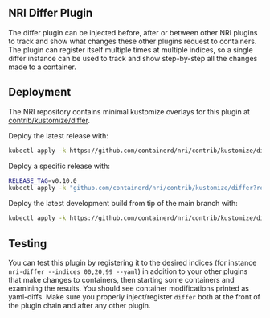 ## NRI Differ Plugin

The differ plugin can be injected before, after or between other NRI plugins
to track and show what changes these other plugins request to containers.
The plugin can register itself multiple times at multiple indices, so a single
differ instance can be used to track and show step-by-step all the changes
made to a container.

## Deployment

The NRI repository contains minimal kustomize overlays for this plugin at
[contrib/kustomize/differ](../../contrib/kustomize/differ).

Deploy the latest release with:

```bash
kubectl apply -k https://github.com/containerd/nri/contrib/kustomize/differ
```

Deploy a specific release with:

```bash
RELEASE_TAG=v0.10.0
kubectl apply -k "github.com/containerd/nri/contrib/kustomize/differ?ref=${RELEASE_TAG}"
```

Deploy the latest development build from tip of the main branch with:

```bash
kubectl apply -k https://github.com/containerd/nri/contrib/kustomize/differ/unstable
```

## Testing

You can test this plugin by registering it to the desired indices (for
instance `nri-differ --indices 00,20,99 --yaml`) in addition to your other
plugins that make changes to containers, then starting some containers
and examining the results. You should see container modifications printed
as yaml-diffs. Make sure you properly inject/register `differ` both at the
front of the plugin chain and after any other plugin.
